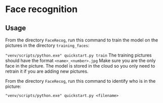 # Face recognition

## Usage
From the directory `FaceRecog`, run this command to train the model on the pictures in the directory `training_faces`:

`"venv/scripts/python.exe" quickstart.py train` 
The training pictures should have the format `<name>_<number>.jpg`
Make sure you are the only face in the picture.  The model is stored in the cloud so you only need to retrain it if you are adding new pictures.


From the directory `FaceRecog`, run this command to identify who is in the picture:

`"venv/scripts/python.exe" quickstart.py <filename>` 